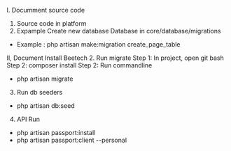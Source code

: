 I. Documment source code
1. Source code in platform
2. Expample Create new database
   Database in core/database/migrations
- Example : php artisan make:migration create_page_table

II, Document Install Beetech
2. Run migrate
Step 1: In project, open git bash
Step 2: composer install
Step 2: Run commandline
- php artisan migrate

3. Run db seeders
- php artisan db:seed

4. API Run 
- php artisan passport:install 
- php artisan passport:client --personal

